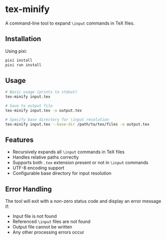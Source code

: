# tex-minify

A command-line tool to expand `\input` commands in TeX files.

## Installation

Using pixi:

```bash
pixi install
pixi run install
```

## Usage

```bash
# Basic usage (prints to stdout)
tex-minify input.tex

# Save to output file
tex-minify input.tex -o output.tex

# Specify base directory for \input resolution
tex-minify input.tex --base-dir /path/to/tex/files -o output.tex
```

## Features

- Recursively expands all `\input` commands in TeX files
- Handles relative paths correctly
- Supports both `.tex` extension present or not in `\input` commands
- UTF-8 encoding support
- Configurable base directory for input resolution

## Error Handling

The tool will exit with a non-zero status code and display an error message if:
- Input file is not found
- Referenced `\input` files are not found
- Output file cannot be written
- Any other processing errors occur 